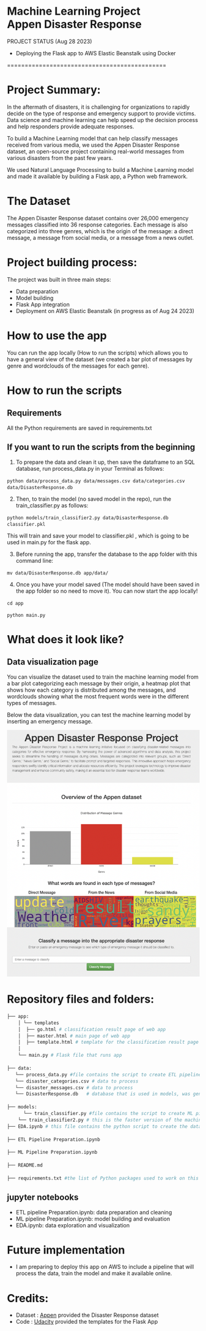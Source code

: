 Machine Learning Project\
Appen Disaster Response
=============================================
PROJECT STATUS (Aug 28 2023)
- Deploying the Flask app to AWS Elastic Beanstalk using Docker

=============================================
# Project Summary: 
In the aftermath of disasters, it is challenging for organizations to rapidly decide on the type of response and emergency support to provide victims. Data science and machine learning can help speed up the decision process and help responders provide adequate responses. 

To build a Machine Learning model that can help classify messages received from various media, we used the Appen Disaster Response dataset, an open-source project containing real-world messages from various disasters from the past few years.

We used Natural Language Processing to build a Machine Learning model and made it available by building a Flask app, a Python web framework.

# The Dataset

The Appen Disaster Response dataset contains over 26,000 emergency messages classified into 36 response categories. Each message is also categorized into three genres, which is the origin of the message: a direct message, a message from social media, or a message from a news outlet.

# Project building process:

The project was built in three main steps:
- Data preparation 
- Model building
- Flask App integration
- Deployment on AWS Elastic Beanstalk (in progress as of Aug 24 2023)


# How to use the app
You can run the app locally (How to run the scripts) which allows you to have a general view of the dataset (we created a bar plot of messages by genre and wordclouds of the messages for each genre).


# How to run the scripts 
## Requirements
All the Python requirements are saved in requirements.txt

## If you want to run the scripts from the beginning
1. To prepare the data and clean it up, then save the dataframe to an SQL database, run process_data.py in your Terminal as follows:
   
`python data/process_data.py data/messages.csv data/categories.csv data/DisasterResponse.db`

2. Then, to train the model (no saved model in the repo), run the train_classifier.py as follows:

`python models/train_classifier2.py data/DisasterResponse.db classifier.pkl`

This will train and save your model to classifier.pkl , which is going to be used in main.py for the flask app.

3. Before running the app, transfer the database to the app folder with this command line:

`mv data/DisasterResponse.db app/data/`

4. Once you have your model saved (The model should have been saved in the app folder so no need to move it).
   You can now start the app locally!

`cd app`

`python main.py`


# What does it look like?
## Data visualization page
You can visualize the dataset used to train the machine learning model from a bar plot categorizing each message by their origin, a heatmap plot that shows how each category is distributed among the messages, and wordclouds showing what the most frequent words were in the different types of messages.

Below the data visualization, you can test the machine learning model by inserting an emergency message.

![](https://github.com/thecochenille/ML_AppenDisaster/blob/498729efe0d690ce2d08508d723f3086ba7ae846/ScreenShot1.png)

# Repository files and folders:
```bash
├── app:
    │ └── templates
    │  ├── go.html # classification result page of web app
    │  ├── master.html # main page of web app
    │  ├── template.html # template for the classification result page
    │  
    └── main.py # Flask file that runs app

├── data:
   └── process_data.py #file contains the script to create ETL pipeline 
   └── disaster_categories.csv # data to process
   └── disaster_messages.csv # data to process 
   └── DisasterResponse.db   # database that is used in models, was generated by process_data.py

├── models:
      └── train_classifier.py #file contains the script to create ML pipeline and train the train dataset. The script uses GridSearchCV to try different parameters of Random Forest so it takes a while to run. If you want to just run the model with default parameters, use train_classifier2.py 
	└── train_classifier2.py # this is the faster version of the machine learning pipeline, with default parameters, it will generate a pkl file to use in the app.
├── EDA.ipynb # this file contains the python script to create the data visualizations used on the Flask App

├── ETL Pipeline Preparation.ipynb

├── ML Pipeline Preparation.ipynb

├── README.md

├── requirements.txt #the list of Python packages used to work on this project

```



## jupyter notebooks
- ETL pipeline Preparation.ipynb: data preparation and cleaning
- ML pipeline Preparation.ipynb: model building and evaluation
- EDA.ipynb: data exploration and visualization


# Future implementation
- I am preparing to deploy this app on AWS to include a pipeline that will process the data, train the model and make it available online.


# Credits: 
- Dataset : [Appen](https://appen.com/) provided the Disaster Response dataset
- Code : [Udacity](www.udacity.com) provided the templates for the Flask App


